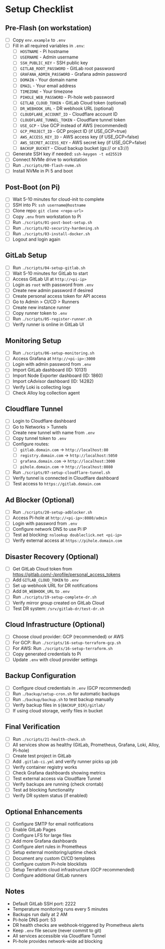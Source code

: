 # Setup Checklist

## Pre-Flash (on workstation)
- [ ] Copy `env.example` to `.env`
- [ ] Fill in all required variables in `.env`:
  - [ ] `HOSTNAME` - Pi hostname
  - [ ] `USERNAME` - Admin username
  - [ ] `SSH_PUBLIC_KEY` - SSH public key
  - [ ] `GITLAB_ROOT_PASSWORD` - GitLab root password
  - [ ] `GRAFANA_ADMIN_PASSWORD` - Grafana admin password
  - [ ] `DOMAIN` - Your domain name
  - [ ] `EMAIL` - Your email address
  - [ ] `TIMEZONE` - Your timezone
  - [ ] `PIHOLE_WEB_PASSWORD` - Pi-hole web password
  - [ ] `GITLAB_CLOUD_TOKEN` - GitLab Cloud token (optional)
  - [ ] `DR_WEBHOOK_URL` - DR webhook URL (optional)
  - [ ] `CLOUDFLARE_ACCOUNT_ID` - Cloudflare account ID
  - [ ] `CLOUDFLARE_TUNNEL_TOKEN` - Cloudflare tunnel token
  - [ ] `USE_GCP` - Use GCP instead of AWS (recommended)
  - [ ] `GCP_PROJECT_ID` - GCP project ID (if USE_GCP=true)
  - [ ] `AWS_ACCESS_KEY_ID` - AWS access key (if USE_GCP=false)
  - [ ] `AWS_SECRET_ACCESS_KEY` - AWS secret key (if USE_GCP=false)
  - [ ] `BACKUP_BUCKET` - Cloud backup bucket (gs:// or s3://)
- [ ] Generate SSH key if needed: `ssh-keygen -t ed25519`
- [ ] Connect NVMe drive to workstation
- [ ] Run `./scripts/00-flash-nvme.sh`
- [ ] Install NVMe in Pi 5 and boot

## Post-Boot (on Pi)
- [ ] Wait 5-10 minutes for cloud-init to complete
- [ ] SSH into Pi: `ssh username@hostname`
- [ ] Clone repo: `git clone <repo-url>`
- [ ] Copy `.env` from workstation to Pi
- [ ] Run `./scripts/01-post-boot-setup.sh`
- [ ] Run `./scripts/02-security-hardening.sh`
- [ ] Run `./scripts/03-install-docker.sh`
- [ ] Logout and login again

## GitLab Setup
- [ ] Run `./scripts/04-setup-gitlab.sh`
- [ ] Wait 5-10 minutes for GitLab to start
- [ ] Access GitLab UI at `http://<pi-ip>`
- [ ] Login as `root` with password from `.env`
- [ ] Create new admin password if desired
- [ ] Create personal access token for API access
- [ ] Go to Admin > CI/CD > Runners
- [ ] Create new instance runner
- [ ] Copy runner token to `.env`
- [ ] Run `./scripts/05-register-runner.sh`
- [ ] Verify runner is online in GitLab UI

## Monitoring Setup
- [ ] Run `./scripts/06-setup-monitoring.sh`
- [ ] Access Grafana at `http://<pi-ip>:3000`
- [ ] Login with admin password from `.env`
- [ ] Import GitLab dashboard (ID: 10131)
- [ ] Import Node Exporter dashboard (ID: 1860)
- [ ] Import cAdvisor dashboard (ID: 14282)
- [ ] Verify Loki is collecting logs
- [ ] Check Alloy log collection agent

## Cloudflare Tunnel
- [ ] Login to Cloudflare dashboard
- [ ] Go to Networks > Tunnels
- [ ] Create new tunnel with name from `.env`
- [ ] Copy tunnel token to `.env`
- [ ] Configure routes:
  - [ ] `gitlab.domain.com` → `http://localhost:80`
  - [ ] `registry.domain.com` → `http://localhost:5050`
  - [ ] `grafana.domain.com` → `http://localhost:3000`
  - [ ] `pihole.domain.com` → `http://localhost:8080`
- [ ] Run `./scripts/07-setup-cloudflare-tunnel.sh`
- [ ] Verify tunnel is connected in Cloudflare dashboard
- [ ] Test access to `https://gitlab.domain.com`

## Ad Blocker (Optional)
- [ ] Run `./scripts/20-setup-adblocker.sh`
- [ ] Access Pi-hole at `http://<pi-ip>:8080/admin`
- [ ] Login with password from `.env`
- [ ] Configure network DNS to use Pi IP
- [ ] Test ad blocking: `nslookup doubleclick.net <pi-ip>`
- [ ] Verify external access at `https://pihole.domain.com`

## Disaster Recovery (Optional)
- [ ] Get GitLab Cloud token from https://gitlab.com/-/profile/personal_access_tokens
- [ ] Add `GITLAB_CLOUD_TOKEN` to `.env`
- [ ] Set up webhook URL for DR notifications
- [ ] Add `DR_WEBHOOK_URL` to `.env`
- [ ] Run `./scripts/19-setup-complete-dr.sh`
- [ ] Verify mirror group created on GitLab Cloud
- [ ] Test DR system: `/srv/gitlab-dr/test-dr.sh`

## Cloud Infrastructure (Optional)
- [ ] Choose cloud provider: GCP (recommended) or AWS
- [ ] For GCP: Run `./scripts/16-setup-terraform-gcp.sh`
- [ ] For AWS: Run `./scripts/16-setup-terraform.sh`
- [ ] Copy generated credentials to Pi
- [ ] Update `.env` with cloud provider settings

## Backup Configuration
- [ ] Configure cloud credentials in `.env` (GCP recommended)
- [ ] Run `./backup/setup-cron.sh` for automatic backups
- [ ] Run `./backup/backup.sh` to test backup manually
- [ ] Verify backup files in `${BACKUP_DIR}/gitlab/`
- [ ] If using cloud storage, verify files in bucket

## Final Verification
- [ ] Run `./scripts/21-health-check.sh`
- [ ] All services show as healthy (GitLab, Prometheus, Grafana, Loki, Alloy, Pi-hole)
- [ ] Create test project in GitLab
- [ ] Add `.gitlab-ci.yml` and verify runner picks up job
- [ ] Verify container registry works
- [ ] Check Grafana dashboards showing metrics
- [ ] Test external access via Cloudflare Tunnel
- [ ] Verify backups are running (check crontab)
- [ ] Test ad blocking functionality
- [ ] Verify DR system status (if enabled)

## Optional Enhancements
- [ ] Configure SMTP for email notifications
- [ ] Enable GitLab Pages
- [ ] Configure LFS for large files
- [ ] Add more Grafana dashboards
- [ ] Configure alert rules in Prometheus
- [ ] Setup external monitoring/uptime check
- [ ] Document any custom CI/CD templates
- [ ] Configure custom Pi-hole blocklists
- [ ] Setup Terraform cloud infrastructure (GCP recommended)
- [ ] Configure additional GitLab runners

## Notes
- Default GitLab SSH port: 2222
- Temperature monitoring runs every 5 minutes
- Backups run daily at 2 AM
- Pi-hole DNS port: 53
- DR health checks are webhook-triggered by Prometheus alerts
- Keep `.env` file secure (never commit to git)
- All services accessible via Cloudflare Tunnel
- Pi-hole provides network-wide ad blocking

